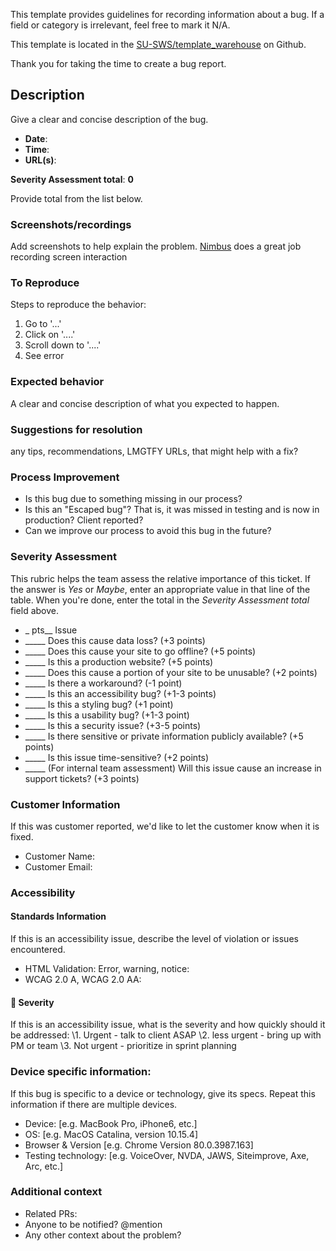 This template provides guidelines for recording information about a bug. If a field or category is irrelevant, feel free to mark it N/A.

This template is located in the [SU-SWS/template_warehouse](https://github.com/SU-SWS/template_warehouse) on Github.

Thank you for taking the time to create a bug report.

## Description
Give a clear and concise description of the bug.

* **Date**:
* **Time**:
* **URL(s)**:

**Severity Assessment total**: **0**

Provide total from the list below.

### Screenshots/recordings
Add screenshots to help explain the problem.  [Nimbus](https://chrome.google.com/webstore/detail/nimbus-screenshot-screen/bpconcjcammlapcogcnnelfmaeghhagj?hl=en) does a great job recording screen interaction

### To Reproduce
Steps to reproduce the behavior:
1. Go to '...'
1. Click on '....'
1. Scroll down to '....'
1. See error

### Expected behavior
A clear and concise description of what you expected to happen.

### Suggestions for resolution
any tips, recommendations, LMGTFY URLs, that might help with a fix?

### Process Improvement
* Is this bug due to something missing in our process?
* Is this an "Escaped bug"? That is, it was missed in testing and is now in production? Client reported?
* Can we improve our process to avoid this bug in the future?

### Severity Assessment
This rubric helps the team assess the relative importance of this ticket. If the answer is *Yes* or *Maybe*, enter an appropriate value in that line of the table. When you're done, enter the total in the *Severity Assessment total* field above.

* _ pts__  Issue
* _____ Does this cause data loss? (+3 points)
* _____ Does this cause your site to go offline? (+5 points)
* _____ Is this a production website? (+5 points)
* _____ Does this cause a portion of your site to be unusable? (+2 points)
* _____ Is there a workaround? (-1 point)
* _____ Is this an accessibility bug? (+1-3 points)
* _____ Is this a styling bug? (+1 point)
* _____ Is this a usability bug? (+1-3 point)
* _____ Is this a security issue? (+3-5 points)
* _____ Is there sensitive or private information publicly available? (+5 points)
* _____ Is this issue time-sensitive? (+2 points)
* _____ (For internal team assessment) Will this issue cause an increase in support tickets? (+3 points)

### Customer Information
If this was customer reported, we'd like to let the customer know when it is fixed.
* Customer Name:
* Customer Email:

### Accessibility 
#### Standards Information
If this is an accessibility issue, describe the level of violation or issues encountered.
* HTML Validation: Error, warning, notice:
* WCAG 2.0 A, WCAG 2.0 AA:

#### 🧪 Severity
If this is an accessibility issue, what is the severity and how quickly should it be addressed:
\1. Urgent - talk to client ASAP
\2. less urgent - bring up with PM or team
\3. Not urgent - prioritize in sprint planning

### Device specific information:
If this bug is specific to a device or technology, give its specs. Repeat this information if there are multiple devices.
* Device: [e.g. MacBook Pro, iPhone6, etc.]
* OS: [e.g. MacOS Catalina, version 10.15.4]
* Browser & Version [e.g. Chrome Version 80.0.3987.163]
* Testing technology: [e.g. VoiceOver, NVDA, JAWS, Siteimprove, Axe, Arc, etc.]

### Additional context
* Related PRs:
* Anyone to be notified? @mention
* Any other context about the problem?

